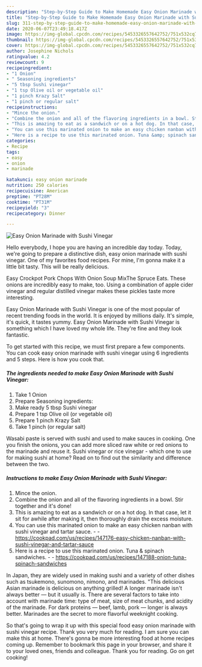 ```yaml
---
description: "Step-by-Step Guide to Make Homemade Easy Onion Marinade with Sushi Vinegar"
title: "Step-by-Step Guide to Make Homemade Easy Onion Marinade with Sushi Vinegar"
slug: 311-step-by-step-guide-to-make-homemade-easy-onion-marinade-with-sushi-vinegar
date: 2020-06-07T23:49:18.417Z
image: https://img-global.cpcdn.com/recipes/5453326557642752/751x532cq70/easy-onion-marinade-with-sushi-vinegar-recipe-main-photo.jpg
thumbnail: https://img-global.cpcdn.com/recipes/5453326557642752/751x532cq70/easy-onion-marinade-with-sushi-vinegar-recipe-main-photo.jpg
cover: https://img-global.cpcdn.com/recipes/5453326557642752/751x532cq70/easy-onion-marinade-with-sushi-vinegar-recipe-main-photo.jpg
author: Josephine Nichols
ratingvalue: 4.2
reviewcount: 9
recipeingredient:
- "1 Onion"
- " Seasoning ingredients"
- "5 tbsp Sushi vinegar"
- "1 tsp Olive oil or vegetable oil"
- "1 pinch Krazy Salt"
- "1 pinch or regular salt"
recipeinstructions:
- "Mince the onion."
- "Combine the onion and all of the flavoring ingredients in a bowl. Stir together and it&#39;s done!"
- "This is amazing to eat as a sandwich or on a hot dog. In that case, let it sit for awhile after making it, then thoroughly drain the excess moisture."
- "You can use this marinated onion to make an easy chicken nanban with sushi vinegar and tartar sauce.  https://cookpad.com/us/recipes/147176-easy-chicken-nanban-with-sushi-vinegar-and-tartar-sauce"
- "Here is a recipe to use this marinated onion. Tuna &amp; spinach sandwiches.  https://cookpad.com/us/recipes/147188-onion-tuna-spinach-sandwiches"
categories:
- Recipe
tags:
- easy
- onion
- marinade

katakunci: easy onion marinade 
nutrition: 250 calories
recipecuisine: American
preptime: "PT28M"
cooktime: "PT31M"
recipeyield: "3"
recipecategory: Dinner

---
```



![Easy Onion Marinade with Sushi Vinegar](https://img-global.cpcdn.com/recipes/5453326557642752/751x532cq70/easy-onion-marinade-with-sushi-vinegar-recipe-main-photo.jpg)

Hello everybody, I hope you are having an incredible day today. Today, we're going to prepare a distinctive dish, easy onion marinade with sushi vinegar. One of my favorites food recipes. For mine, I'm gonna make it a little bit tasty. This will be really delicious.

Easy Crockpot Pork Chops With Onion Soup MixThe Spruce Eats. These onions are incredibly easy to make, too. Using a combination of apple cider vinegar and regular distilled vinegar makes these pickles taste more interesting.

Easy Onion Marinade with Sushi Vinegar is one of the most popular of recent trending foods in the world. It is enjoyed by millions daily. It's simple, it's quick, it tastes yummy. Easy Onion Marinade with Sushi Vinegar is something which I have loved my whole life. They're fine and they look fantastic.


To get started with this recipe, we must first prepare a few components. You can cook easy onion marinade with sushi vinegar using 6 ingredients and 5 steps. Here is how you cook that.

<!--inarticleads1-->

##### The ingredients needed to make Easy Onion Marinade with Sushi Vinegar:

1. Take 1 Onion
1. Prepare  Seasoning ingredients:
1. Make ready 5 tbsp Sushi vinegar
1. Prepare 1 tsp Olive oil (or vegetable oil)
1. Prepare 1 pinch Krazy Salt
1. Take 1 pinch (or regular salt)


Wasabi paste is served with sushi and used to make sauces in cooking. One you finish the onions, you can add more sliced raw white or red onions to the marinade and reuse it. Sushi vinegar or rice vinegar - which one to use for making sushi at home? Read on to find out the similarity and difference between the two. 

<!--inarticleads2-->

##### Instructions to make Easy Onion Marinade with Sushi Vinegar:

1. Mince the onion.
1. Combine the onion and all of the flavoring ingredients in a bowl. Stir together and it&#39;s done!
1. This is amazing to eat as a sandwich or on a hot dog. In that case, let it sit for awhile after making it, then thoroughly drain the excess moisture.
1. You can use this marinated onion to make an easy chicken nanban with sushi vinegar and tartar sauce. -  - https://cookpad.com/us/recipes/147176-easy-chicken-nanban-with-sushi-vinegar-and-tartar-sauce
1. Here is a recipe to use this marinated onion. Tuna &amp; spinach sandwiches. -  - https://cookpad.com/us/recipes/147188-onion-tuna-spinach-sandwiches


In Japan, they are widely used in making sushi and a variety of other dishes such as tsukemono, sunomono, nimono, and marinades. &#34;This delicious Asian marinade is delicious on anything grilled! A longer marinade isn&#39;t always better — but it usually is. There are several factors to take into account with marinade time: type of meat, size of meat chunks, and acidity of the marinade. For dark proteins — beef, lamb, pork — longer is always better. Marinades are the secret to more flavorful weeknight cooking. 

So that's going to wrap it up with this special food easy onion marinade with sushi vinegar recipe. Thank you very much for reading. I am sure you can make this at home. There's gonna be more interesting food at home recipes coming up. Remember to bookmark this page in your browser, and share it to your loved ones, friends and colleague. Thank you for reading. Go on get cooking!
